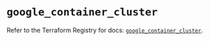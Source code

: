 # `google_container_cluster`

Refer to the Terraform Registry for docs: [`google_container_cluster`](https://registry.terraform.io/providers/hashicorp/google-beta/6.13.0/docs/resources/google_container_cluster).
